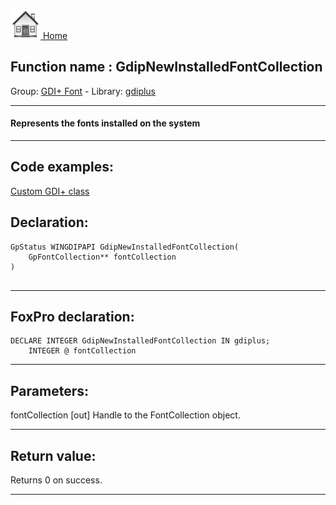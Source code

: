 [<img src="../../images/home.png"> Home ](https://github.com/VFPX/Win32API)  

## Function name : GdipNewInstalledFontCollection
Group: [GDI+ Font](../../functions_group.md#GDIplus_Font)  -  Library: [gdiplus](../../Libraries.md#gdiplus)  
***  


#### Represents the fonts installed on the system
***  


## Code examples:
[Custom GDI+ class](../../samples/sample_450.md)  

## Declaration:
```foxpro  
GpStatus WINGDIPAPI GdipNewInstalledFontCollection(
	GpFontCollection** fontCollection
)
  
```  
***  


## FoxPro declaration:
```foxpro  
DECLARE INTEGER GdipNewInstalledFontCollection IN gdiplus;
	INTEGER @ fontCollection  
```  
***  


## Parameters:
fontCollection
[out] Handle to the FontCollection object.  
***  


## Return value:
Returns 0 on success.  
***  

